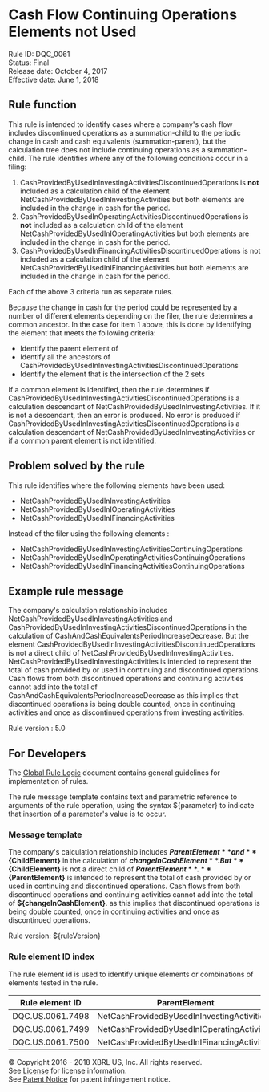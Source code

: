 # Cash Flow Continuing Operations Elements not Used
Rule ID: DQC_0061  
Status:  Final  
Release date: October 4, 2017  
Effective date: June 1, 2018  

## Rule function

This rule is intended to identify cases where a company's cash flow includes discontinued operations as a summation-child to the periodic change in cash and cash equivalents (summation-parent), but the calculation tree does not include continuing operations as a summation-child. The rule identifies where any of the following conditions occur in a filing:

1.  CashProvidedByUsedInInvestingActivitiesDiscontinuedOperations is **not** included as a calculation child of the element NetCashProvidedByUsedInInvestingActivities but both elements are included in the change in cash for the period.
2.  CashProvidedByUsedInOperatingActivitiesDiscontinuedOperations is **not** included as a calculation child of the element NetCashProvidedByUsedInIOperatingActivities but both elements are included in the change in cash for the period.
3.  CashProvidedByUsedInFinancingActivitiesDiscontinuedOperations is not included as a calculation child of the element NetCashProvidedByUsedInIFinancingActivities but both elements are included in the change in cash for the period.

Each of the above 3 criteria run as separate rules.

Because the change in cash for the period could be represented by a number of different elements depending on the filer, the rule determines a common ancestor. In the case for item 1 above, this is done by identifying the element that meets the following criteria:

*   Identify the parent element of
*   Identify all the ancestors of CashProvidedByUsedInInvestingActivitiesDiscontinuedOperations
*   Identify the element that is the intersection of the 2 sets

If a common element is identified, then the rule determines if CashProvidedByUsedInInvestingActivitiesDiscontinuedOperations is a calculation descendant of NetCashProvidedByUsedInInvestingActivities. If it is not a descendant, then an error is produced. No error is produced if CashProvidedByUsedInInvestingActivitiesDiscontinuedOperations is a calculation descendant of NetCashProvidedByUsedInInvestingActivities or if a common parent element is not identified.

## Problem solved by the rule

This rule identifies where the following elements have been used:

*   NetCashProvidedByUsedInInvestingActivities
*   NetCashProvidedByUsedInIOperatingActivities
*   NetCashProvidedByUsedInIFinancingActivities

Instead of the filer using the following elements :

*   NetCashProvidedByUsedInInvestingActivitiesContinuingOperations
*   NetCashProvidedByUsedInOperatingActivitiesContinuingOperations
*   NetCashProvidedByUsedInFinancingActivitiesContinuingOperations

## Example rule message

The company's calculation relationship includes NetCashProvidedByUsedInInvestingActivities and CashProvidedByUsedInInvestingActivitiesDiscontinuedOperations in the calculation of CashAndCashEquivalentsPeriodIncreaseDecrease. But the element CashProvidedByUsedInInvestingActivitiesDiscontinuedOperations is not a direct child of NetCashProvidedByUsedInInvestingActivities. NetCashProvidedByUsedInInvestingActivities is intended to represent the total of cash provided by or used in continuing and discontinued operations. Cash flows from both discontinued operations and continuing activities cannot add into the total of CashAndCashEquivalentsPeriodIncreaseDecrease as this implies that discontinued operations is being double counted, once in continuing activities and once as discontinued operations from investing activities.

Rule version : 5.0

## For Developers

The [Global Rule Logic](https://xbrl.us/dqc_0001) document contains general guidelines for implementation of rules.

The rule message template contains text and parametric reference to arguments of the rule operation, using the syntax ${parameter} to indicate that insertion of a parameter's value is to occur.

### Message template

The company's calculation relationship includes **${ParentElement}** and **${ChildElement}** in the calculation of **${changeInCashElement}**. But **${ChildElement}** is not a direct child of **${ParentElement}**. **${ParentElement}** is intended to represent the total of cash provided by or used in continuing and discontinued operations. Cash flows from both discontinued operations and continuing activities cannot add into the total of **${changeInCashElement}**. as this implies that discontinued operations is being double counted, once in continuing activities and once as discontinued operations.

Rule version: ${ruleVersion}

### Rule element ID index

The rule element id is used to identify unique elements or combinations of elements tested in the rule. 

| Rule element ID | ParentElement | ChildElement |
| --- | --- | --- |
| DQC.US.0061.7498 | NetCashProvidedByUsedInInvestingActivities | CashProvidedByUsedInInvestingActivitiesDiscontinuedOperations |
| DQC.US.0061.7499 | NetCashProvidedByUsedInIOperatingActivities | CashProvidedByUsedInOperatingActivitiesDiscontinuedOperations |
| DQC.US.0061.7500 | NetCashProvidedByUsedInIFinancingActivities | CashProvidedByUsedInFinancingActivitiesDiscontinuedOperations |

© Copyright 2016 - 2018 XBRL US, Inc. All rights reserved.   
See [License](https://xbrl.us/dqc-license) for license information.  
See [Patent Notice](https://xbrl.us/dqc-patent) for patent infringement notice.
